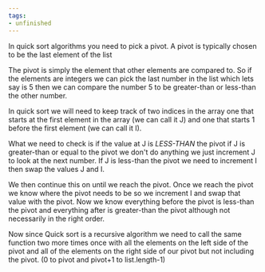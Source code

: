 ```yaml
---
tags:
- unfinished
---
```


In quick sort algorithms you need to pick a pivot. A pivot is typically chosen to be the last element of the list

The pivot is simply the element that other elements are compared to. So if the elements are integers we can pick the last number in the list which lets say is 5 then we can compare the number 5 to be greater-than or less-than the other number. 

In quick sort we will need to keep track of two indices in the array one that starts at the first element in the array (we can call it J) and one that starts 1 before the first element (we can call it I). 

What we need to check is if the value at J is *LESS-THAN* the pivot if J is greater-than or equal to the pivot we don't do anything we just increment J to look at the next number. If J is less-than the pivot we need to increment I then swap the values J and I. 

We then continue this on until we reach the pivot. Once we reach the pivot we know where the pivot needs to be so we increment I and swap that value with the pivot. Now we know everything before the pivot is less-than the pivot and everything after is greater-than the pivot although not necessarily  in the right order. 

Now since Quick sort is a recursive algorithm we need to call the same function two more times once with all the elements on the left side of the pivot and all of the elements on the right side of our pivot but not including the pivot. (0 to pivot and pivot+1 to list.length-1)
